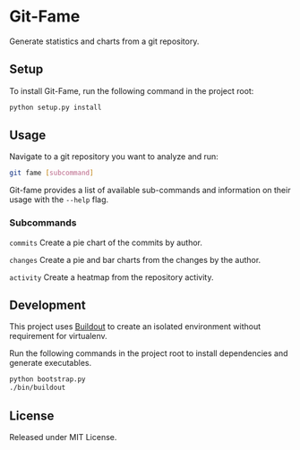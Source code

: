 # Git-Fame

Generate statistics and charts from a git repository.


## Setup

To install Git-Fame, run the following command in the project root:
```bash
python setup.py install
```


## Usage

Navigate to a git repository you want to analyze and run:

```bash
git fame [subcommand]
```

Git-fame provides a list of available sub-commands and information on their usage with the `--help` flag.


### Subcommands

`commits` Create a pie chart of the commits by author.

`changes` Create a pie and bar charts from the changes by the author.

`activity` Create a heatmap from the repository activity.


## Development

This project uses [Buildout](http://www.buildout.org/) to create an isolated environment without requirement for virtualenv.

Run the following commands in the project root to install dependencies and generate executables.

```bash
python bootstrap.py
./bin/buildout
```


## License

Released under MIT License.
